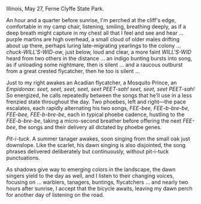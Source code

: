 Illinois, May 27, Ferne Clyffe State Park. 

An hour and a quarter before sunrise, I'm perched at the cliff's edge, comfortable in my camp chair, listening, smiling, breathing deeply, as if a deep breath might capture in my chest all that I feel and see and hear ... purple martins are high overhead, a small cloud of older males drifting about up there, perhaps luring late-migrating yearlings to the colony ... _chuck-WILL'S-WID-ow_, just below, loud and clear, a more faint _WILL'S-WID_ heard from two others in the distance ... an indigo bunting bursts into song, as if unloading some nightmare, then is silent ... and a raucous outburst from a great crested flycatcher, then he too is silent ...

Just to my right awakes an Acadian flycatcher, a Mosquito Prince, an _Empidonax_: _seet, seet, seet, seet, seet PEET-sah! seet, seet, seet PEET-sah!_ So energized, he calls repeatedly between the songs that he'll use in a less frenzied state throughout the day. Two phoebes, left and right—the pace escalates, each rapidly alternating his two songs, _FEE-bee, FEE-b-bre-be, FEE-bee, FEE-b-bre-be_, each in typical phoebe cadence, hustling to the _FEE-b-bre-be_, taking a micro-second breather before offering the next _FEE-bee_, the songs and their delivery all dictated by phoebe genes.

_Pit-i-tuck_. A summer tanager awakes, soon singing from the small oak just downslope. Like the scarlet, his dawn singing is also disjointed, the song phrases delivered deliberately but continuously, without pit-i-tuck punctuations. 

As shadows give way to emerging colors in the landscape, the dawn singers yield to the day as well, and I listen to their changing voices, focusing on ... warblers, tanagers, buntings, flycatchers ... and nearly two hours after sunrise, I accept that the bicycle awaits, leaving my dawn perch for another day of listening on the road.
